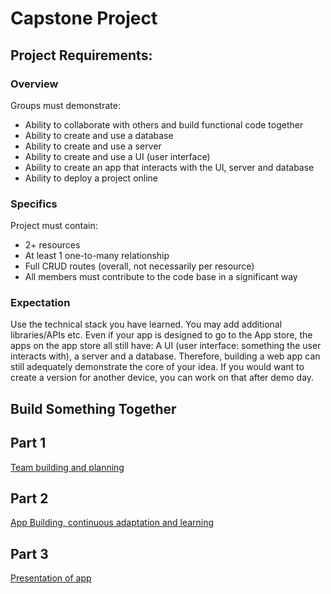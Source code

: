 # Capstone Project

## Project Requirements:

### Overview

Groups must demonstrate:

- Ability to collaborate with others and build functional code together
- Ability to create and use a database
- Ability to create and use a server
- Ability to create and use a UI (user interface)
- Ability to create an app that interacts with the UI, server and database
- Ability to deploy a project online

### Specifics

Project must contain:

- 2+ resources
- At least 1 one-to-many relationship
- Full CRUD routes (overall, not necessarily per resource)
- All members must contribute to the code base in a significant way

### Expectation

Use the technical stack you have learned. You may add additional libraries/APIs etc. Even if your app is designed to go to the App store, the apps on the app store all still have: A UI (user interface: something the user interacts with), a server and a database. Therefore, building a web app can still adequately demonstrate the core of your idea. If you would want to create a version for another device, you can work on that after demo day. 

## Build Something Together

## Part 1

[Team building and planning](./part-1.md)

## Part 2

[App Building, continuous adaptation and learning](./part-2.md)

## Part 3

[Presentation of app](./part-3.md)
